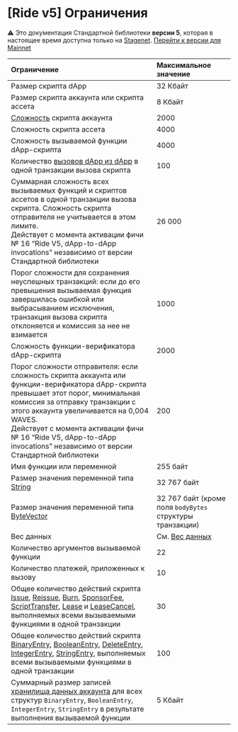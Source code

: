 # [Ride v5] Ограничения

:warning: Это документация Стандартной библиотеки **версии 5**, которая в настоящее время доступна только на [Stagenet](/ru/blockchain/blockchain-network/). [Перейти к версии для Mainnet](/ru/ride/limits/)

| Ограничение | Максимальное значение |
| :--- | :--- |
| Размер скрипта dApp | 32 Кбайт |
| Размер скрипта аккаунта или скрипта ассета | 8 Кбайт |
| [Сложность](/ru/ride/base-concepts/complexity) скрипта аккаунта | 2000 |
| Сложность скрипта ассета | 4000 |
| Сложность вызываемой функции dApp-скрипта | 4000 |
| Количество [вызовов dApp из dApp](/ru/ride/advanced/dapp-to-dapp) в одной транзакции вызова скрипта | 100 |
| Суммарная сложность всех вызываемых функций и скриптов ассетов в одной транзакции вызова скрипта. Сложность скрипта отправителя не учитывается в этом лимите.<br>Действует с момента активации фичи №&nbsp;16 “Ride V5, dApp-to-dApp invocations” независимо от версии Стандартной библиотеки | 26&nbsp;000 |
| Порог сложности для сохранения неуспешных транзакций: если до его превышения вызываемая функция завершилась ошибкой или выбрасыванием исключения, транзакция вызова скрипта отклоняется и комиссия за нее не взимается | 1000 |
| Сложность функции-верификатора dApp-скрипта | 2000 |
| Порог сложности отправителя: если сложность скрипта аккаунта или функции-верификатора dApp-скрипта превышает этот порог, минимальная комиссия за отправку транзакции с этого аккаунта увеличивается на 0,004 WAVES.<br>Действует с момента активации фичи №&nbsp;16 “Ride V5, dApp-to-dApp invocations” независимо от версии Стандартной библиотеки | 200 |
| Имя функции или переменной | 255 байт |
| Размер значения переменной типа [String](/ru/ride/v5/data-types/string) | 32&nbsp;767 байт |
| Размер значения переменной типа [ByteVector](/ru/ride/v5/data-types/byte-vector) | 32&nbsp;767 байт (кроме поля `bodyBytes` структуры транзакции) |
| Вес данных | См. [Вес данных](/ru/ride/v5/limits/weight) |
| Количество аргументов вызываемой функции | 22 |
| Количество платежей, приложенных к вызову | 10 |
| Общее количество действий скрипта [Issue](/ru/ride/v5/structures/script-actions/issue), [Reissue](/ru/ride/v5/structures/script-actions/reissue), [Burn](/ru/ride/v5/structures/script-actions/burn), [SponsorFee](/ru/ride/v5/structures/script-actions/sponsor-fee), [ScriptTransfer](/ru/ride/v5/structures/script-actions/script-transfer), [Lease](/ru/ride/v5/structures/script-actions/lease) и [LeaseCancel](/ru/ride/v5/structures/script-actions/lease-cancel), выполняемых всеми вызываемыми функциями в одной транзакции | 30 |
| Общее количество действий скрипта [BinaryEntry](/ru/ride/v5/structures/script-actions/binary-entry), [BooleanEntry](/ru/ride/v5/structures/script-actions/boolean-entry), [DeleteEntry](/ru/ride/v5/structures/script-actions/delete-entry), [IntegerEntry](/ru/ride/v5/structures/script-actions/int-entry), [StringEntry](/ru/ride/v5/structures/script-actions/string-entry), выполняемых всеми вызываемыми функциями в одной транзакции | 100 |
| Суммарный размер записей [хранилища данных аккаунта](/ru/blockchain/account/account-data-storage) для всех структур `BinaryEntry`, `BooleanEntry`, `IntegerEntry`, `StringEntry` в результате выполнения вызываемой функции | 5 Кбайт |

